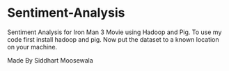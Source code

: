 # Sentiment-Analysis
Sentiment Analysis for Iron Man 3 Movie using Hadoop and Pig.
To use my code first install hadoop and pig.
Now put the dataset to a known location on your machine.

Made By Siddhart Moosewala
